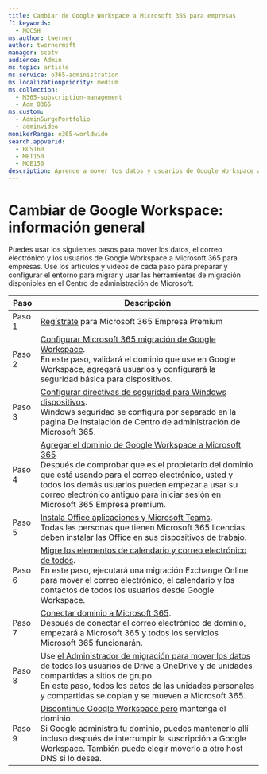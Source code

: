 ```yaml
---
title: Cambiar de Google Workspace a Microsoft 365 para empresas
f1.keywords:
  - NOCSH
ms.author: twerner
author: twernermsft
manager: scotv
audience: Admin
ms.topic: article
ms.service: o365-administration
ms.localizationpriority: medium
ms.collection:
  - M365-subscription-management
  - Adm_O365
ms.custom:
  - AdminSurgePortfolio
  - adminvideo
monikerRange: o365-worldwide
search.appverid:
  - BCS160
  - MET150
  - MOE150
description: Aprende a mover tus datos y usuarios de Google Workspace a Microsoft 365 para empresas.
---
```


# <a name="switch-from-google-workspace---overview"></a>Cambiar de Google Workspace: información general

Puedes usar los siguientes pasos para mover los datos, el correo electrónico y los usuarios de Google Workspace a Microsoft 365 para empresas. Use los artículos y vídeos de cada paso para preparar y configurar el entorno para migrar y usar las herramientas de migración disponibles en el Centro de administración de Microsoft.


| Paso  |Descripción  |
|---------|---------|
|Paso 1 |  [Regístrate](../sign-up.md) para Microsoft 365 Empresa Premium       |
|Paso 2 |   [Configurar Microsoft 365 migración de Google Workspace](set-up-microsoft-365-forgoogle.md). </br> En este paso, validará el dominio que use en Google Workspace, agregará usuarios y configurará la seguridad básica para dispositivos. |
|Paso 3 | [Configurar directivas de seguridad para Windows dispositivos](../secure-win10-pcs.md).</br> Windows seguridad se configura por separado en la página De instalación de Centro de administración de Microsoft 365. |
|Paso 4|[Agregar el dominio de Google Workspace a Microsoft 365](add-google-domain.md) </br> Después de comprobar que es el propietario del dominio que está usando para el correo electrónico, usted y todos los demás usuarios pueden empezar a usar su correo electrónico antiguo para iniciar sesión en Microsoft 365 Empresa premium. |
|Paso 5 | [Instala Office aplicaciones y Microsoft Teams](../install-office.md).</br> Todas las personas que tienen Microsoft 365 licencias deben instalar las Office en sus dispositivos de trabajo.|
|Paso 6 | [Migre los elementos de calendario y correo electrónico de todos](migrate-email.md).</br> En este paso, ejecutará una migración Exchange Online para mover el correo electrónico, el calendario y los contactos de todos los usuarios desde Google Workspace.  |
|Paso 7 | [Conectar dominio a Microsoft 365](connect-domain-tom365.md). </br> Después de conectar el correo electrónico de dominio, empezará a Microsoft 365 y todos los servicios Microsoft 365 funcionarán.|
|Paso 8|Use [el Administrador de migración para mover los datos](migrate-files-migration-manager.md) de todos los usuarios de Drive a OneDrive y de unidades compartidas a sitios de grupo.</br> En este paso, todos los datos de las unidades personales y compartidas se copian y se mueven a Microsoft 365.|
|Paso 9| [Discontinue Google Workspace pero](cancel-google.md) mantenga el dominio. </br> Si Google administra tu dominio, puedes mantenerlo allí incluso después de interrumpir la suscripción a Google Workspace. También puede elegir moverlo a otro host DNS si lo desea.|

